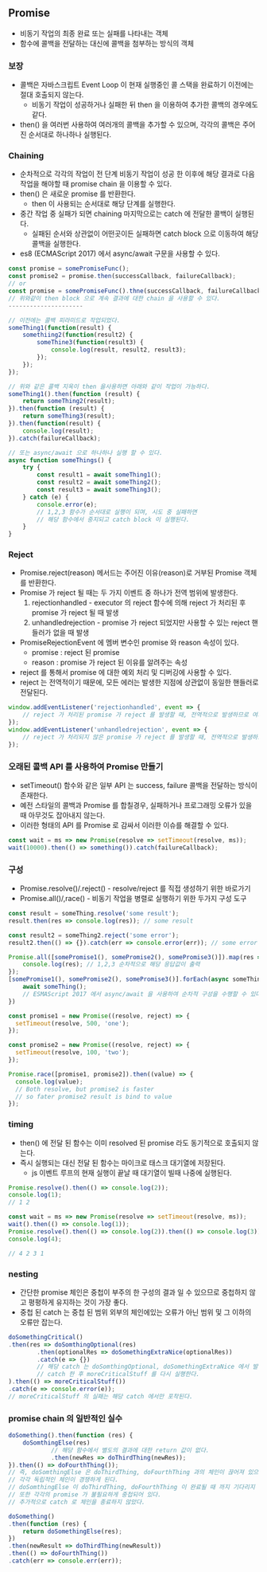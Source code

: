 ## Promise

* 비동기 작업의 최종 완료 또는 실패를 나타내는 객체
* 함수에 콜백을 전달하는 대신에 콜백을 첨부하는 방식의 객체

### 보장

* 콜백은 자바스크립트 Event Loop 이 현재 실행중인 콜 스택을 완료하기 이전에는 절대 호출되지 않는다.
  * 비동기 작업이 성공하거나 실패한 뒤 then 을 이용하여 추가한 콜백의 경우에도 같다.
* then() 을 여러번 사용하여 여러개의 콜백을 추가할 수 있으며, 각각의 콜백은 주어진 순서대로 하나하나 실행된다.

### Chaining

* 순차적으로 각각의 작업이 전 단계 비동기 작업이 성공 한 이후에 해당 결과로 다음 작업을 해야할 때 promise chain 을 이용할 수 있다.
* then() 은 새로운 promise 를 반환한다.
  * then 이 사용되는 순서대로 해당 단계를 실행한다.
* 중간 작업 중 실패가 되면 chaining 마지막으로는 catch 에 전달한 콜백이 실행된다.
  * 실패된 순서와 상관없이 어떤곳이든 실패하면 catch block 으로 이동하여 해당 콜백을 실행한다.
* es8 (ECMAScript 2017) 에서 async/await 구문을 사용할 수 있다.


```js
const promise = somePromiseFunc();
const promise2 = promise.then(successCallback, failureCallback);
// or
const promise = somePromiseFunc().thne(successCallback, failureCallback);
// 위와같이 then block 으로 계속 결과에 대한 chain 을 사용할 수 있다.
---------------------

// 이전에는 콜백 피라미드로 작업되었다.
someThing1(function(result) {
    somethiing2(function(result2) {
        someThine3(function(result3) {
            console.log(result, result2, result3);
        });
    });
});

// 위와 같은 콜백 지옥이 then 을사용하면 아래와 같이 작업이 가능하다.
someThing1().then(function (result) {
    return someThing2(result);
}).then(function (result) {
    return someThing3(result);
}).then(function(result) {
    console.log(result);
}).catch(failureCallback);

// 또는 async/await 으로 하나하나 실행 할 수 있다.
async function someThings() {
    try {
        const result1 = await someThing1();
        const result2 = await someThing2();
        const result3 = await someThing3();   
    } catch (e) {
        console.error(e);
        // 1,2,3 함수가 순서대로 실행이 되며, 시도 중 실패하면
        // 해당 함수에서 중지되고 catch block 이 실행된다.
    }  
}
```


### Reject

*  Promise.reject(reason) 메서드는 주어진 이유(reason)로 거부된 Promise 객체를 반환한다.
* Promise 가 reject 될 때는 두 가지 이벤트 중 하나가 전역 범위에 발생한다.
  1. rejectionhandled - executor 의 reject 함수에 의해 reject 가 처리된 후 promise 가 reject 될 때 발생
  2. unhandledrejection - promise 가 reject 되었지만 사용할 수 있는 reject 핸들러가 없을 때 발생
* PromiseRejectionEvent 에 멤버 변수인 promise 와 reason 속성이 있다.
  * promise : reject 된 promise
  * reason : promise 가 reject 된 이유를 알려주는 속성
* reject 를 통해서 promise 에 대한 예외 처리 및 디버깅에 사용할 수 있다.
* reject 는 전역적이기 때문에, 모든 에러는 발생한 지점에 상관없이 동일한 핸들러로 전달된다.

```js
window.addEventListener('rejectionhandled', event => {
    // reject 가 처리된 promise 가 reject 를 발생할 때, 전역적으로 발생하므로 여기 이벤트가 동작한다.
});
window.addEventListener('unhandledrejection', event => {
    // reject 가 처리되지 않은 promise 가 reject 를 발생할 때, 전역적으로 발생하므로 여기 이벤트가 동작한다.
});
```

### 오래된 콜백 API 를 사용하여 Promise 만들기

* setTimeout() 함수와 같은 일부 API 는 success, failure 콜백을 전달하는 방식이 존재한다.
* 예전 스타일의 콜백과 Promise 를 합칠경우, 실패하거나 프로그래밍 오류가 있을 때 아무것도 잡아내지 않는다.
* 이러한 형태의 API 를 Promise 로 감싸서 이러한 이슈를 해결할 수 있다.

```js
const wait = ms => new Promise(resolve => setTimeout(resolve, ms));
wait(10000).then(() => something()).catch(failureCallback);
```

### 구성

* Promise.resolve()/.reject() - resolve/reject 를 직접 생성하기 위한 바로가기
* Promise.all()/,race() - 비동기 작업을 병렬로 실행하기 위한 두가지 구성 도구

```js
const result = someThing.resolve('some result');
result.then(res => console.log(res)); // some result

const result2 = someThing2.reject('some error');
result2.then(() => {}).catch(err => console.error(err)); // some error

Promise.all([somePromise1(), somePromise2(), somePromise3()]).map(res => {
    console.log(res); // 1,2,3 순차적으로 해당 응답값이 출력
});
[somePromise1(), somePromise2(), somePromise3()].forEach(async someThing => {
    await someThing();
    // ESMAScript 2017 에서 async/await 을 사용하여 순차적 구성을 수행할 수 있다.
})

const promise1 = new Promise((resolve, reject) => {
  setTimeout(resolve, 500, 'one');
});

const promise2 = new Promise((resolve, reject) => {
  setTimeout(resolve, 100, 'two');
});

Promise.race([promise1, promise2]).then((value) => {
  console.log(value);
  // Both resolve, but promise2 is faster
  // so fater promise2 result is bind to value
});
```

### timing

* then() 에 전달 된 함수는 이미 resolved 된 promise 라도 동기적으로 호출되지 않는다.
* 즉시 실행되는 대신 전달 된 함수는 마이크로 태스크 대기열에 저장된다.
  * js 이벤트 루프의 현재 실행이 끝날 때 대기열이 빌때 나중에 실행된다.

```js
Promise.resolve().then(() => console.log(2));
console.log(1);
// 1 2

const wait = ms => new Promise(resolve => setTimeout(resolve, ms));
wait().then(() => console.log(1));
Promise.resolve().then(() => console.log(2)).then(() => console.log(3));
console.log(4);

// 4 2 3 1
```

### nesting

* 간단한 promise 체인은 중첩이 부주의 한 구성의 결과 일 수 있으므로 중첩하지 않고 평평하게 유지하는 것이 가장 좋다.
* 중첩 된 catch 는 중첩 된 범위 외부의 체인에있는 오류가 아닌 범위 및 그 이하의 오류만 잡는다.

```js
doSomethingCritical()
.then(res => doSomthingOptional(res)
        .then(optionalRes => doSomethingExtraNice(optionalRes))
        .catch(e => {})
        // 해당 catch 는 doSomthingOptional, doSomethingExtraNice 에서 발생한 오류를
        // catch 한 후 moreCriticalStuff 를 다시 실행한다.
).then(() => moreCriticalStuff())
.catch(e => console.error(e));
// moreCriticalStuff 의 실패는 해당 catch 에서만 포착된다.
```

### promise chain 의 일반적인 실수

```js
doSomething().then(function (res) {
    doSomthingElse(res)
            // 해당 함수에서 별도의 결과에 대한 return 값이 없다.
            .then(newRes => doThirdThing(newRes));
}).then(() => doFourthThing());
// 즉, doSomthingElse 은 doThirdThing, doFourthThing 과의 체인이 끊어져 있으므로
// 각각 독립적인 체인이 경쟁하게 된다.
// doSomthingElse 이 doThirdThing, doFourthThing 이 완료될 때 까지 기다리지 않고 병렬로 실행하게 된다.
// 또한 각각의 promise 가 불필요하게 중첩되어 있다.
// 추가적으로 catch 로 체인을 종료하지 않았다.

doSomething()
.then(function (res) {
    return doSomethingElse(res);
})
.then(newResult => doThirdThing(newResult))
.then(() => doFourthThing())
.catch(err => console.err(err));
```
